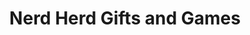 ---
title: "Nerd Herd Gifts and Games"
url: /gettysburg/nerd-herd-gifts-and-games/
shop: Andenken
---
